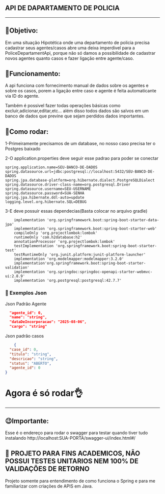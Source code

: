 ## API DE DAPARTAMENTO DE POLICIA

---

## 📝Objetivo:
Em uma situação Hipotética onde uma departamento de policia precisa cadastrar seus agentes/casos abre uma deixa imperdivel para a PoliceDepartamentApi, 
porque não só damos a possibilidade de cadastrar novos agentes quanto casos e fazer ligação entre agente/caso.

## 🤔Funcionamento:

A  api funciona com fornecimento manual de dados sobre os agentes e sobre os casos, porem a ligação entre caso e agente é feita automaticante via ID do agente.

Também é possivel fazer todas operações básicas como excluir,adicionar,editar,etc... além disso todos dados são salvos em um banco de dados que previne que sejam perdidos dados importantes.

## 🙋Como rodar:
1-Primeiramente precisamos de um database, no nosso caso precisa ter o Postgres baixado

2-O application.properties deve seguir esse padrao para poder se conectar
```
spring.application.name=SEU-BANCO-DE-DADOS
spring.datasource.url=jdbc:postgresql://localhost:5432/SEU-BANCO-DE-DADOS
spring.jpa.database-platform=org.hibernate.dialect.PostgreSQLDialect
spring.datasource.driver-class-name=org.postgresql.Driver
spring.datasource.username=SEU-USERNAME
spring.datasource.password=SUA-SENHA
spring.jpa.hibernate.ddl-auto=update
logging.level.org.hibernate.SQL=DEBUG

```

3-E deve possuir essas dependecias(Basta colocar no arquivo gradle)
```
    implementation 'org.springframework.boot:spring-boot-starter-data-jpa'
  	implementation 'org.springframework.boot:spring-boot-starter-web'
  	compileOnly 'org.projectlombok:lombok'
  	runtimeOnly 'com.h2database:h2'
  	annotationProcessor 'org.projectlombok:lombok'
  	testImplementation 'org.springframework.boot:spring-boot-starter-test'
  	testRuntimeOnly 'org.junit.platform:junit-platform-launcher'
  	implementation 'org.modelmapper:modelmapper:3.2.0'
  	implementation'org.springframework.boot:spring-boot-starter-validation'
  	implementation 'org.springdoc:springdoc-openapi-starter-webmvc-ui:2.8.9'
  	implementation 'org.postgresql:postgresql:42.7.7'
```

### 📌 Exemplos Json

Json Padrão Agente
```json
  "agente_id": 0,
  "name": "string",
  "dataDeIncorporacao": "2025-08-06",
  "cargo": "string"

```

Json padrão casos
```Json
  	{
  "case_id": 0,
  "titulo": "string",
  "descricao": "string",
  "status": "ABERTO",
  "agente_id": 0
}
```

# Agora é só rodar👌

---

## 😉Importante: 
  Esse é o endereço para rodar o swagger para testar quando tiver tudo instalando http://localhost:SUA-PORTA/swagger-ui/index.html#/

  ## 🚨 PROJETO PARA FINS ACADEMICOS, NÃO POSSUI TESTES UNITARIOS NEM 100% DE VALIDAÇÕES DE RETORNO
  Projeto somente para entendimento de como funciona o Spring e para me familiarizar com criações de APIS em Java.
